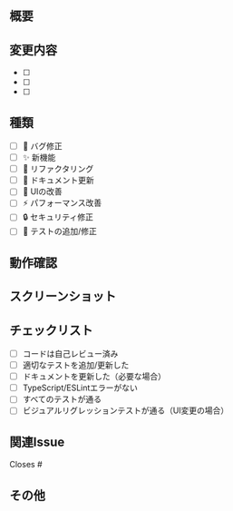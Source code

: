 ## 概要
<!-- このPRで何を実装/修正したか簡潔に説明してください -->

## 変更内容
<!-- 主な変更点をリストアップしてください -->
- [ ]
- [ ]
- [ ]

## 種類
<!-- 該当するものにチェックを入れてください -->
- [ ] 🐛 バグ修正
- [ ] ✨ 新機能
- [ ] 🔧 リファクタリング
- [ ] 📝 ドキュメント更新
- [ ] 🎨 UIの改善
- [ ] ⚡ パフォーマンス改善
- [ ] 🔒 セキュリティ修正
- [ ] 🧪 テストの追加/修正

## 動作確認
<!-- どのように動作確認を行ったか記載してください -->

## スクリーンショット
<!-- UI変更がある場合は、変更前後のスクリーンショットを貼ってください -->

## チェックリスト

- [ ] コードは自己レビュー済み
- [ ] 適切なテストを追加/更新した
- [ ] ドキュメントを更新した（必要な場合）
- [ ] TypeScript/ESLintエラーがない
- [ ] すべてのテストが通る
- [ ] ビジュアルリグレッションテストが通る（UI変更の場合）

## 関連Issue
<!-- 関連するIssueがあれば記載してください -->
Closes #

## その他
<!-- レビュアーに伝えたいことがあれば記載してください -->
